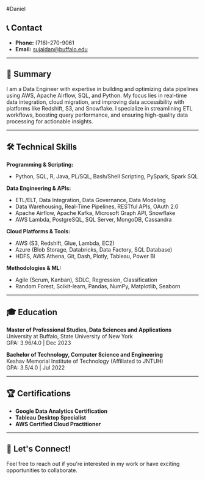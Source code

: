 #Daniel

## 📞 Contact  
- **Phone:** (716)-270-9061  
- **Email:** [sujaidan@buffalo.edu](mailto:sujaidan@buffalo.edu)  


---

## 📝 Summary  
I am a Data Engineer with expertise in building and optimizing data pipelines using AWS, Apache Airflow, SQL, and Python. My focus lies in real-time data integration, cloud migration, and improving data accessibility with platforms like Redshift, S3, and Snowflake. I specialize in streamlining ETL workflows, boosting query performance, and ensuring high-quality data processing for actionable insights.

---

## 🛠️ Technical Skills  

**Programming & Scripting:**  
- Python, SQL, R, Java, PL/SQL, Bash/Shell Scripting, PySpark, Spark SQL  

**Data Engineering & APIs:**  
- ETL/ELT, Data Integration, Data Governance, Data Modeling  
- Data Warehousing, Real-Time Pipelines, RESTful APIs, OAuth 2.0  
- Apache Airflow, Apache Kafka, Microsoft Graph API, Snowflake  
- AWS Lambda, PostgreSQL, SQL Server, MongoDB, Cassandra  

**Cloud Platforms & Tools:**  
- AWS (S3, Redshift, Glue, Lambda, EC2)  
- Azure (Blob Storage, Databricks, Data Factory, SQL Database)  
- HDFS, AWS Athena, Git, Dash, Plotly, Tableau, Power BI  

**Methodologies & ML:**  
- Agile (Scrum, Kanban), SDLC, Regression, Classification  
- Random Forest, Scikit-learn, Pandas, NumPy, Matplotlib, Seaborn  

---

## 🎓 Education  

**Master of Professional Studies, Data Sciences and Applications**  
University at Buffalo, State University of New York  
GPA: 3.96/4.0 | Dec 2023  

**Bachelor of Technology, Computer Science and Engineering**  
Keshav Memorial Institute of Technology (Affiliated to JNTUH)  
GPA: 3.5/4.0 | Jul 2022  

---

## 🏆 Certifications  
- **Google Data Analytics Certification**  
- **Tableau Desktop Specialist**  
- **AWS Certified Cloud Practitioner**  

---

## 🚀 Let's Connect!  
Feel free to reach out if you're interested in my work or have exciting opportunities to collaborate.  
